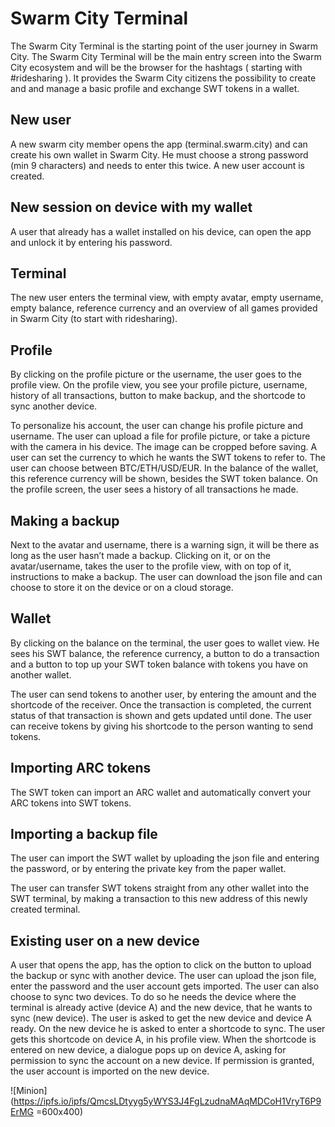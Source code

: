 # Swarm City Terminal

The Swarm City Terminal is the starting point of the user journey in Swarm City. The Swarm City Terminal will be the main entry screen into the Swarm City ecosystem and will be the browser for the hashtags ( starting with #ridesharing ). It provides the Swarm City citizens the possibility to create and and manage a basic profile and exchange SWT tokens in a wallet.

## New user
A new swarm city member opens the app (terminal.swarm.city) and can create his own wallet in Swarm City. He must choose a strong password (min 9 characters) and needs to enter this twice. A new user account is created.

## New session on device with my wallet
A user that already has a wallet installed on his device, can open the app and unlock it by entering his password.

## Terminal
The new user enters the terminal view, with empty avatar, empty username, empty balance, reference currency and an overview of all games provided in Swarm City (to start with ridesharing).

## Profile
By clicking on the profile picture or the username, the user goes to the profile view.
On the profile view, you see your profile picture, username, history of all transactions, button to make backup, and the shortcode to sync another device.

To personalize his account, the user can change his profile picture and username. The user can upload a file for profile picture, or take a picture with the camera in his device. The image can be cropped before saving. A user can set the currency to which he wants the SWT tokens to refer to. The user can choose between BTC/ETH/USD/EUR. In the balance of the wallet, this reference currency will be shown, besides the SWT token balance. On the profile screen, the user sees a history of all transactions he made.

## Making a backup
Next to the avatar and username, there is a warning sign, it will be there as long as the user hasn’t made a backup. Clicking on it, or on the avatar/username, takes the user to the profile view, with on top of it, instructions to make a backup.
The user can download the json file and can choose to store it on the device or on a cloud storage.

## Wallet
By clicking on the balance on the terminal, the user goes to wallet view.
He sees his SWT balance, the reference currency, a button to do a transaction and a button to top up your SWT token balance with tokens you have on another wallet.

The user can send tokens to another user, by entering the amount and the shortcode of the receiver. Once the transaction is completed, the current status of that transaction is shown and gets updated until done.
The user can receive tokens by giving his shortcode to the person wanting to send tokens.

## Importing ARC tokens
The SWT token can import an ARC wallet and automatically convert your ARC tokens into SWT tokens.

## Importing a backup file
The user can import the SWT wallet by uploading the json file and entering the password, or by entering the private key from the paper wallet.

The user can transfer SWT tokens straight from any other wallet into the SWT terminal, by making a transaction to this new address of this newly created terminal.

## Existing user on a new device
A user that opens the app, has the option to click on the button to upload the backup or sync with another device.
The user can upload the json file, enter the password and the user account gets imported.
The user can also choose to sync two devices. To do so he needs the device where the terminal is already active (device A) and the new device, that he wants to sync (new device). The user is asked to get the new device and device A ready. On the new device he is asked to enter a shortcode to sync. The user gets this shortcode on device A, in his profile view. When the shortcode is entered on new device, a dialogue pops up on device A, asking for permission to sync the account on a new device. If permission is granted, the user account is imported on the new device.

![Minion](https://ipfs.io/ipfs/QmcsLDtyyg5yWYS3J4FgLzudnaMAqMDCoH1VryT6P9ErMG =600x400)
